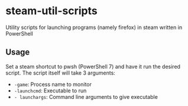 # steam-util-scripts
Utility scripts for launching programs (namely firefox) in steam written in PowerShell

## Usage
Set a steam shortcut to pwsh (PowerShell 7) and have it run the desired script. The script itself will take 3 arguments:

- `-game`: Process name to monitor
- `-launchcmd`: Executable to run
- `- launchargs`: Command line arguments to give executable